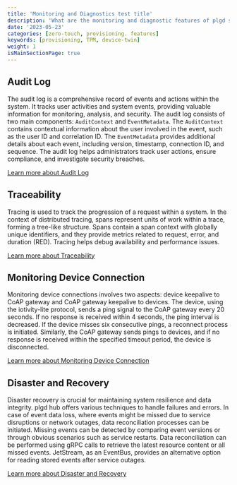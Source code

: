 ```yaml
---
title: 'Monitoring and Diagnostics test title'
description: 'What are the monitoring and diagnostic features of plgd system?'
date: '2023-05-23'
categories: [zero-touch, provisioning. features]
keywords: [provisioning, TPM, device-twin]
weight: 1
isMainSectionPage: true
---
```


## Audit Log

The audit log is a comprehensive record of events and actions within the system. It tracks user activities and system events, providing valuable information for monitoring, analysis, and security. The audit log consists of two main components: `AuditContext` and `EventMetadata`. The `AuditContext` contains contextual information about the user involved in the event, such as the user ID and correlation ID. The `EventMetadata` provides additional details about each event, including version, timestamp, connection ID, and sequence. The audit log helps administrators track user actions, ensure compliance, and investigate security breaches.

[Learn more about Audit Log](/docs/features/control-plane/audit-log)

## Traceability

Tracing is used to track the progression of a request within a system. In the context of distributed tracing, spans represent units of work within a trace, forming a tree-like structure. Spans contain a span context with globally unique identifiers, and they provide metrics related to request, error, and duration (RED). Tracing helps debug availability and performance issues.

[Learn more about Traceability](/docs/features/control-plane/open-telemetry-tracing)

## Monitoring Device Connection

Monitoring device connections involves two aspects: device keepalive to CoAP gateway and CoAP gateway keepalive to devices. The device, using the iotivity-lite protocol, sends a ping signal to the CoAP gateway every 20 seconds. If no response is received within 4 seconds, the ping interval is decreased. If the device misses six consecutive pings, a reconnect process is initiated. Similarly, the CoAP gateway sends pings to devices, and if no response is received within the specified timeout period, the device is disconnected.

[Learn more about Monitoring Device Connection](/docs/features/control-plane/keepalive)

## Disaster and Recovery

Disaster recovery is crucial for maintaining system resilience and data integrity. plgd hub offers various techniques to handle failures and errors. In case of event data loss, where events might be missed due to service disruptions or network outages, data reconciliation processes can be initiated. Missing events can be detected by comparing event versions or through obvious scenarios such as service restarts. Data reconciliation can be performed using gRPC calls to retrieve the latest resource content or all missed events. JetStream, as an EventBus, provides an alternative option for reading stored events after service outages.

[Learn more about Disaster and Recovery](/docs/features/control-plane/disaster-recovery)

